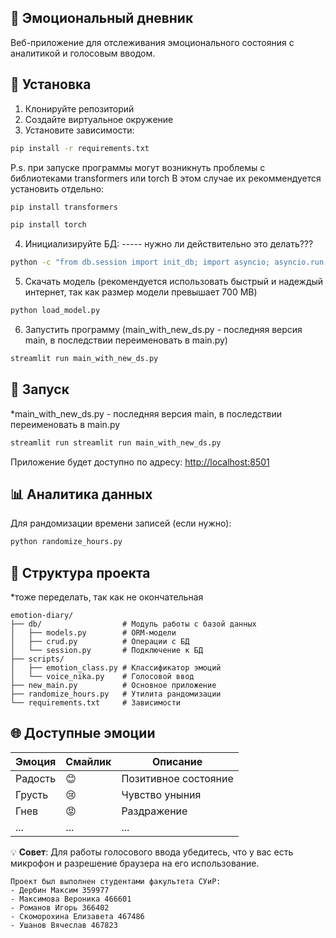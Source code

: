 ## 📔 Эмоциональный дневник

Веб-приложение для отслеживания эмоционального состояния с аналитикой и голосовым вводом.

## 🚀 Установка

1. Клонируйте репозиторий
2. Создайте виртуальное окружение
3. Установите зависимости:
```bash
pip install -r requirements.txt
```
P.s. при запуске программы могут возникнуть проблемы с библиотеками transformers или torch
В этом случае их рекоммендуется установить отдельно:
``` bash
pip install transformers
```
``` bash
pip install torch
```
4. Инициализируйте БД: ----- нужно ли действительно это делать???
```bash
python -c "from db.session import init_db; import asyncio; asyncio.run(init_db())"
```
5. Скачать модель (рекомендуется использовать быстрый и надеждый интернет, так как размер модели превышает 700 MB)
```bash
python load_model.py
```

6. Запустить программу (main_with_new_ds.py - последняя версия main, в последствии переименовать в main.py)
```bash
streamlit run main_with_new_ds.py
```
## 🏃 Запуск
*main_with_new_ds.py - последняя версия main, в последствии переименовать в main.py
```bash
streamlit run streamlit run main_with_new_ds.py
```

Приложение будет доступно по адресу: [http://localhost:8501](http://localhost:8501)

## 📊 Аналитика данных

Для рандомизации времени записей (если нужно):
```bash
python randomize_hours.py
```

## 📂 Структура проекта
*тоже переделать, так как не окончательная
```
emotion-diary/
├── db/                  # Модуль работы с базой данных
│   ├── models.py        # ORM-модели
│   ├── crud.py          # Операции с БД
│   └── session.py       # Подключение к БД
├── scripts/
│   ├── emotion_class.py # Классификатор эмоций
│   └── voice_nika.py    # Голосовой ввод
├── new_main.py          # Основное приложение
├── randomize_hours.py   # Утилита рандомизации
└── requirements.txt     # Зависимости
```

## 🌐 Доступные эмоции

| Эмоция      | Смайлик | Описание          |
|-------------|---------|-------------------|
| Радость     | 😊      | Позитивное состояние |
| Грусть      | 😢      | Чувство уныния    |
| Гнев        | 😡      | Раздражение       |
| ...         | ...     | ...               |


💡 **Совет**: Для работы голосового ввода убедитесь, что у вас есть микрофон и разрешение браузера на его использование.
```
Проект был выполнен студентами факультета СУиР:
- Дербин Максим 359977 
- Максимова Вероника 466601
- Романов Игорь 366402
- Скоморохина Елизавета 467486
- Ушанов Вячеслав 467823 
```
